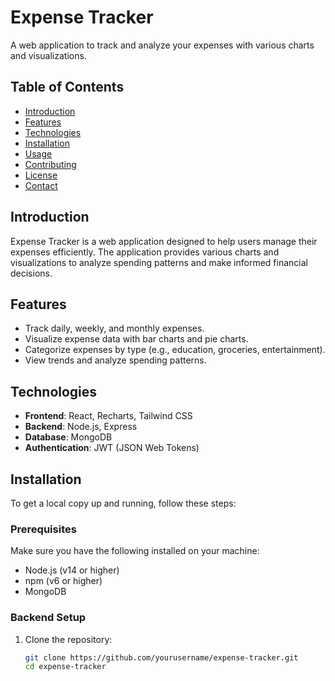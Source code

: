# Expense Tracker

A web application to track and analyze your expenses with various charts and visualizations.

## Table of Contents

- [Introduction](#introduction)
- [Features](#features)
- [Technologies](#technologies)
- [Installation](#installation)
- [Usage](#usage)
- [Contributing](#contributing)
- [License](#license)
- [Contact](#contact)

## Introduction

Expense Tracker is a web application designed to help users manage their expenses efficiently. The application provides various charts and visualizations to analyze spending patterns and make informed financial decisions.

## Features

- Track daily, weekly, and monthly expenses.
- Visualize expense data with bar charts and pie charts.
- Categorize expenses by type (e.g., education, groceries, entertainment).
- View trends and analyze spending patterns.

## Technologies

- **Frontend**: React, Recharts, Tailwind CSS
- **Backend**: Node.js, Express
- **Database**: MongoDB
- **Authentication**: JWT (JSON Web Tokens)

## Installation

To get a local copy up and running, follow these steps:

### Prerequisites

Make sure you have the following installed on your machine:

- Node.js (v14 or higher)
- npm (v6 or higher)
- MongoDB

### Backend Setup

1. Clone the repository:

   ```bash
   git clone https://github.com/yourusername/expense-tracker.git
   cd expense-tracker
